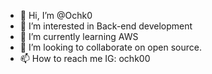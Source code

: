 - 👋 Hi, I’m @Ochk0
- 👀 I’m interested in Back-end development
- 🌱 I’m currently learning AWS
- 💞️ I’m looking to collaborate on open source.
- 📫 How to reach me IG: ochk00

<!---
Ochk0/Ochk0 is a ✨ special ✨ repository because its `README.md` (this file) appears on your GitHub profile.
You can click the Preview link to take a look at your changes.
--->
